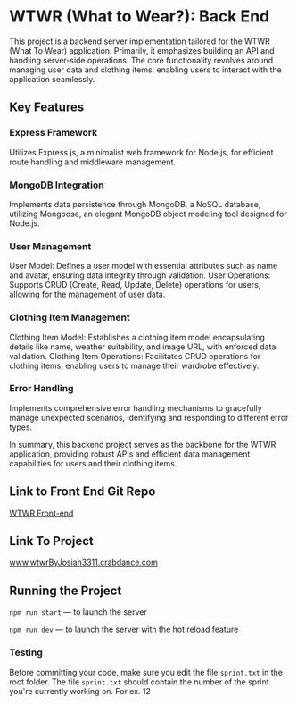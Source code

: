 # WTWR (What to Wear?): Back End

This project is a backend server implementation tailored for the WTWR (What To Wear) application. Primarily, it emphasizes building an API and handling server-side operations. The core functionality revolves around managing user data and clothing items, enabling users to interact with the application seamlessly.

## Key Features

### Express Framework

Utilizes Express.js, a minimalist web framework for Node.js, for efficient route handling and middleware management.

### MongoDB Integration

Implements data persistence through MongoDB, a NoSQL database, utilizing Mongoose, an elegant MongoDB object modeling tool designed for Node.js.

### User Management

User Model: Defines a user model with essential attributes such as name and avatar, ensuring data integrity through validation.
User Operations: Supports CRUD (Create, Read, Update, Delete) operations for users, allowing for the management of user data.

### Clothing Item Management

Clothing Item Model: Establishes a clothing item model encapsulating details like name, weather suitability, and image URL, with enforced data validation.
Clothing Item Operations: Facilitates CRUD operations for clothing items, enabling users to manage their wardrobe effectively.

### Error Handling

Implements comprehensive error handling mechanisms to gracefully manage unexpected scenarios, identifying and responding to different error types.

In summary, this backend project serves as the backbone for the WTWR application, providing robust APIs and efficient data management capabilities for users and their clothing items.

## Link to Front End Git Repo

[WTWR Front-end](https://github.com/JosiahWolff/se_project_react)

## Link To Project

www.wtwrByJosiah3311.crabdance.com

## Running the Project

`npm run start` — to launch the server

`npm run dev` — to launch the server with the hot reload feature

### Testing

Before committing your code, make sure you edit the file `sprint.txt` in the root folder. The file `sprint.txt` should contain the number of the sprint you're currently working on. For ex. 12
